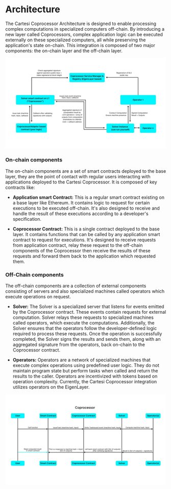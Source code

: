 # Architecture

The Cartesi Coprocessor Architecture is designed to enable processing complex computations in specialized computers off-chain. By introducing a new layer called Coprocessors, complex application logic can be executed externally on these specialized computers, all while preserving the application's state on-chain. This integration is composed of two major components: the on-chain layer and the off-chain layer.

![cartesi - coprocessor architecture](./img/CoprocessorArch.jpg)

### On-chain components

The on-chain components are a set of smart contracts deployed to the base layer, they are the point of contact with regular users interacting with applications deployed to the Cartesi Coprocessor. It is composed of key contracts like:

- **Application smart Contract:** This is a regular smart contract existing on a base layer like Ethereum. It contains logic to request for certain executions to be executed off-chain. It's also designed to receive and handle the result of these executions according to a developer's specification.

- **Coprocessor Contract:** This is a single contract deployed to the base layer. It contains functions that can be called by any application smart contract to request for executions. It's designed to receive requests from application contract, relay these request to the off-chain components of the Coprocessor then receive the results of these requests and forward them back to the application which requested them.

### Off-Chain components

The off-chain components are a collection of external components consisting of servers and also specialized machines called operators which execute operations on request.

- **Solver:**
  The Solver is a specialized server that listens for events emitted by the Coprocessor contract. These events contain requests for external computation. Solver relays these requests to specialized machines called operators, which execute the computations. Additionally, the Solver ensures that the operators follow the developer-defined logic required to process these requests. Once the operation is successfully completed, the Solver signs the results and sends them, along with an aggregated signature from the operators, back on-chain to the Coprocessor contract.

- **Operators:**
  Operators are a network of specialized machines that execute complex operations using predefined user logic. They do not maintain program state but perform tasks when called and return the results to the caller. Operators are incentivized with tokens based on operation complexity. Currently, the Cartesi Coprocessor integration utilizes operators on the EigenLayer.

![cartesi - coprocessor architecture](./img/CoprocessorArch2.jpg)
